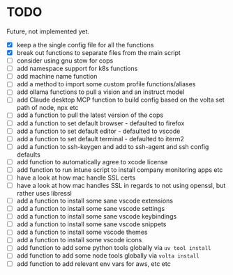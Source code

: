 # TODO

Future, not implemented yet.

- [x] keep a the single config file for all the functions
- [x] break out functions to separate files from the main script
- [ ] consider using gnu stow for cops
- [ ] add namespace support for k8s functions
- [ ] add machine name function
- [ ] add a method to import some custom profile functions/aliases
- [ ] add ollama functions to pull a vision and an instruct model
- [ ] add Claude desktop MCP function to build config based on the volta set path of node, npx etc
- [ ] add a function to pull the latest version of the cops
- [ ] add a function to set default browser - defaulted to firefox
- [ ] add a function to set default editor - defaulted to vscode
- [ ] add a function to set default terminal - defaulted to iterm2
- [ ] add a function to ssh-keygen and add to ssh-agent and ssh config defaults
- [ ] add function to automatically agree to xcode license
- [ ] add function to run intune script to install company monitoring apps etc
- [ ] have a look at how mac handle SSL certs
- [ ] have a look at how mac handles SSL in regards to not using openssl, but rather uses libressl
- [ ] add a function to install some sane vscode extensions
- [ ] add a function to install some sane vscode settings
- [ ] add a function to install some sane vscode keybindings
- [ ] add a function to install some sane vscode snippets
- [ ] add a function to install some vscode themes
- [ ] add a function to install some vscode icons
- [ ] add function to add some python tools globally via `uv tool install`
- [ ] add function to add some node tools globally via `volta install`
- [ ] add function to add relevant env vars for aws, etc etc
